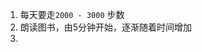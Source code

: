 1. 每天要走`2000 - 3000` 步数
2. 朗读图书，由5分钟开始，逐渐随着时间增加
3. 
<!-- ##{"style":"<style>@import url('https://zhaotim.github.io/%E9%98%BF%E9%87%8C%E5%81%A5%E5%BA%B7%E4%BD%932/result.css');#postBody{font-size:26px}* { font-family: 'Alibaba Health Font 2.0 CN 45 R' !important;}</style>"}## -->